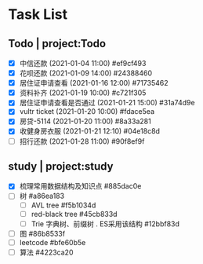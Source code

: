 # Task List
## Todo | project:Todo
* [X] 中信还款 (2021-01-04 11:00)  #ef9cf493
* [X] 花呗还款 (2021-01-09 14:00)  #24388460
* [X] 居住证申请查看 (2021-01-16 12:00)  #71735462
* [X] 资料补齐 (2021-01-19 10:00)  #c721f305
* [X] 居住证申请查看是否通过 (2021-01-21 15:00)  #31a74d9e
* [X] vultr ticket (2021-01-20 10:00)  #fdace5ea
* [X] 房贷-5114 (2021-01-20 11:00)  #8a33a281
* [X] 收健身房衣服 (2021-01-21 12:10)  #04e18c8d
* [ ] 招行还款 (2021-01-28 11:00)  #90f8ef9f

## study | project:study
* [X] 梳理常用数据结构及知识点  #885dac0e
* [ ] 树  #a86ea183
    * [ ] AVL tree  #f5b1034d
    * [ ] red-black tree  #45cb833d
    * [ ] Trie 字典树、前缀树 . ES采用该结构  #12bbf83d
* [ ] 图  #86b8533f
* [ ] leetcode  #bfe60b5e
* [ ] 算法  #4223ca20
